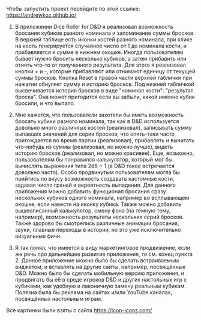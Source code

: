 Чтобы запустить проект перейдите по этой ссылке: https://andrewkoz.github.io/

1) В приложении Dice Roller for D&D я реализовал возможность бросания кубиков разного номинала и запоминание суммы бросков. В верхней таблице есть иконки костей разного номинала, при клике на кость генерируется случайное число от 1 до номинала кости, и прибавляется к сумме в нижнем окошке. Иногда пользователям бывает нужно бросить несколько кубиков, а затем прибавить или отнять что-то от полученного результата. Для этого я реализовал кнопки + и -, которые прибавляют или отнимают единицу от текущей суммы бросков. Кнопка Reset в правой части верхней таблички при нажатии обнуляет сумму и историю бросков. Под нижней табличкой высвечивается история бросков в виде "номинал кости": "результат броска". Она может пригодится если вы забыли, какой именно кубик бросили, и что выпало. 

2) Мне кажется, что пользователи захотели бы иметь возможность бросать кубики разного номинала, так как в D&D используется довольно много различных костей (реализовал), записывать сумму выпавших значений для серии бросков, что опять-таки часто пригождается во время партии (реализовал), прибавлять и вычитать что-нибудь из суммы (реализовал, но можно лучше), видеть историю бросков (реализовал, но можно красивее). Еще, возможно, пользователям бы понравился калькулятор, который мог бы вычислять выражения типа 2d6 + 1 (в D&D такое встречается довольно часто). Особо продвинутым пользователям могла бы прийтись по вкусу возможность создавать кастомные кости, задавая число граней и вероятность выпадения.
Для данного приложения можно добавить функционал бросания сразу нескольких кубиков одного номинала, например во всплывающем окошке, если навести на иконку кубика. Также можно добавить вышеописанный калькулятор, смену фона (на тёмную тему, например), возможность результаты нескольких серий бросков. Также здорово бы смотрелись различные анимации бросания, звуки, плавные переходы в истории, но это уже исключительно визуальные фичи.

3) Я так понял, что имеется в виду маркетинговое продвижение, если же речь про дальнейшее развитие приложения, то см. конец пункта 2. Данное приложение можно было бы сделать встраиваемым виджетом, и вставлять на другие сайты, например, посвящённые D&D. Можно было бы сделать мобильную версию приложения, и продвигать бы её в среде игроков D&D и других настольных игр с кубиками, как удобную и лаконичную замену реальным кубикам. Полезна была бы реклама на сайтах и/или YouTube каналах, посвящённых настольным играм. 

Все картинки были взяты с сайта https://icon-icons.com/
